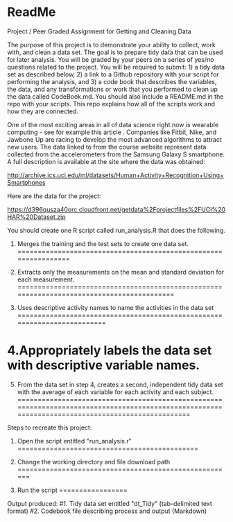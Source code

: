 ReadMe
================

Project / Peer Graded Assignment for Getting and Cleaning Data

The purpose of this project is to demonstrate your ability to collect, work with, and clean a data set. The goal is to prepare tidy data that can be used for later analysis. You will be graded by your peers on a series of yes/no questions related to the project. You will be required to submit: 1) a tidy data set as described below, 2) a link to a Github repository with your script for performing the analysis, and 3) a code book that describes the variables, the data, and any transformations or work that you performed to clean up the data called CodeBook.md. You should also include a README.md in the repo with your scripts. This repo explains how all of the scripts work and how they are connected.

One of the most exciting areas in all of data science right now is wearable computing - see for example this article . Companies like Fitbit, Nike, and Jawbone Up are racing to develop the most advanced algorithms to attract new users. The data linked to from the course website represent data collected from the accelerometers from the Samsung Galaxy S smartphone. A full description is available at the site where the data was obtained:

<http://archive.ics.uci.edu/ml/datasets/Human+Activity+Recognition+Using+Smartphones>

Here are the data for the project:

<https://d396qusza40orc.cloudfront.net/getdata%2Fprojectfiles%2FUCI%20HAR%20Dataset.zip>

You should create one R script called run\_analysis.R that does the following.

1. Merges the training and the test sets to create one data set.
================================================================

2. Extracts only the measurements on the mean and standard deviation for each measurement.
==========================================================================================

3. Uses descriptive activity names to name the activities in the data set
=========================================================================

4.Appropriately labels the data set with descriptive variable names.
====================================================================

5. From the data set in step 4, creates a second, independent tidy data set with the average of each variable for each activity and each subject.
=================================================================================================================================================

Steps to recreate this project:

1. Open the script entitled "run\_analysis.r"
=============================================

2. Change the working directory and file download path
======================================================

3. Run the script
=================

Output produced: \#1. Tidy data set entitled "dt\_Tidy" (tab-delimited text format) \#2. Codebook file describing process and output (Markdown)
